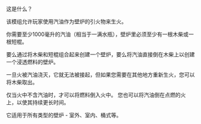 这是什么？

该模组允许玩家使用汽油作为壁炉的引火物来生火。

你需要至少1000毫升的汽油（相当于一满水瓶），壁炉里必须至少有一根木柴或一根短棍。

要么通过将木柴和短棍组合起来创建一个壁炉，要么将汽油直接倒在木柴上以创建一个浸透燃料的壁炉。

一旦火被汽油浇灭，它就无法被接起，但如果您需要在其他地方重新生火，您可以将木柴取出。

仅当火中不含汽油时，才可以将燃料倒入火中。 您也可以将汽油倒在点燃的火上，以使其持续更长时间。

它适用于所有类型的壁炉 - 室外、室内、桶式等。